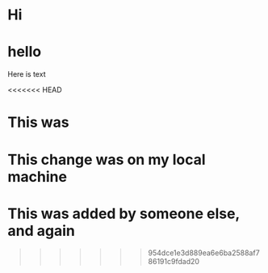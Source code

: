 # Hi

# hello

Here is text

<<<<<<< HEAD
# This was 


This change was on my local machine
=======
# This was added by someone else, and again
>>>>>>> 954dce1e3d889ea6e6ba2588af786191c9fdad20
